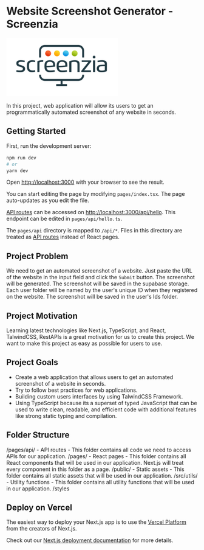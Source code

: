 # Website Screenshot Generator - Screenzia

![Logo](public/logo.png)

In this project, web application will allow its users to get an programmatically automated screenshot of any website in seconds.

## Getting Started

First, run the development server:

```bash
npm run dev
# or
yarn dev
```

Open [http://localhost:3000](http://localhost:3000) with your browser to see the result.

You can start editing the page by modifying `pages/index.tsx`. The page auto-updates as you edit the file.

[API routes](https://nextjs.org/docs/api-routes/introduction) can be accessed on [http://localhost:3000/api/hello](http://localhost:3000/api/hello). This endpoint can be edited in `pages/api/hello.ts`.

The `pages/api` directory is mapped to `/api/*`. Files in this directory are treated as [API routes](https://nextjs.org/docs/api-routes/introduction) instead of React pages.

## Project Problem

We need to get an automated screenshot of a website. Just paste the URL of the website in the input field and click the `Submit` button. The screenshot will be generated. The screenshot will be saved in the supabase storage. Each user folder will be named by the user's unique ID when they registered on the website. The screenshot will be saved in the user's Ids folder.

## Project Motivation

Learning latest technologies like Next.js, TypeScript, and React, TalwindCSS, RestAPIs is a great motivation for us to create this project. We want to make this project as easy as possible for users to use.

## Project Goals

* Create a web application that allows users to get an automated screenshot of a website in seconds.
* Try to follow best practices for web applications.
* Building custom users interfaces by using TalwindCSS Framework.
* Using TypeScript because its a superset of typed JavaScript that can be used to write clean, readable, and efficient code with additional features like strong static typing and compilation.

## Folder Structure

/pages/api/ - API routes - This folder contains all code we need to access APIs for our application.
/pages/ - React pages - This folder contains all React components that will be used in our application. Next.js will treat every component in this folder as a page.
/public/ - Static assets - This folder contains all static assets that will be used in our application.
/src/utils/ - Utility functions - This folder contains all utility functions that will be used in our application.
/styles

## Deploy on Vercel

The easiest way to deploy your Next.js app is to use the [Vercel Platform](https://vercel.com/new?utm_medium=default-template&filter=next.js&utm_source=create-next-app&utm_campaign=create-next-app-readme) from the creators of Next.js.

Check out our [Next.js deployment documentation](https://nextjs.org/docs/deployment) for more details.
